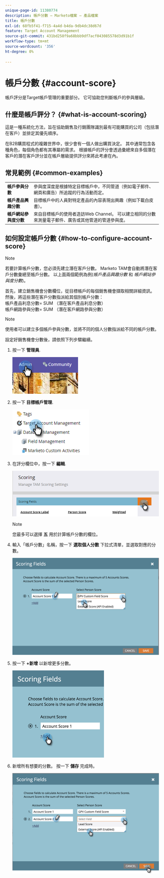 ```yaml
---
unique-page-id: 11380774
description: 帳戶分數 — Marketo檔案 — 產品檔案
title: 帳戶分數
exl-id: 68fb5f41-f715-4a4d-b4da-9db4dc38d67d
feature: Target Account Management
source-git-commit: 431bd258f9a68bbb9df7acf043085578d3d91b1f
workflow-type: tm+mt
source-wordcount: '356'
ht-degree: 0%

---
```


# 帳戶分數 {#account-score}

帳戶評分是Target帳戶管理的重要部分。 它可協助您判斷帳戶的參與層級。

## 什麼是帳戶評分？ {#what-is-account-scoring}

這是一種系統化方法，旨在協助銷售及行銷團隊識別最有可能購買的公司（包括潛在客戶）並排定其優先順序。

在B2B購買程式的複雜世界中，很少會有一個人做出購買決定。 其中通常包含各種角色，每個角色都有其專屬的需求。 根據帳戶的評分會透過彙總來自多個潛在客戶的潛在客戶評分並在帳戶層級提供評分來將此考慮在內。

## 常見範例 {#common-examples}

<table> 
 <tbody>
  <tr>
   <td><strong>帳戶參與分數</strong></td> 
   <td>參與度深度是根據特定目標帳戶中，不同管道（例如電子郵件、網頁和廣告）所追蹤的行為活動而定。</td>
  </tr>
  <tr>
   <td><strong>帳戶產品興趣分數</strong></td>
   <td>目標帳戶中的人員對特定產品的內容表現出興趣（例如下載白皮書）。</td> 
  </tr>
  <tr>
   <td><strong>帳戶網站參與度分數</strong></td>
   <td>來自目標帳戶的使用者造訪Web Channel。 可以建立相同的分數來測量電子郵件、廣告或其他管道的管道參與度。</td> 
  </tr>
 </tbody>
</table>

## 如何設定帳戶分數 {#how-to-configure-account-score}

>[!NOTE]
>
>若要計算帳戶分數，您必須先建立潛在客戶分數。 Marketo TAM會自動將潛在客戶分數彙總至帳戶分數。 以上面兩個範例為例(_帳戶產品興趣分數_ 和 _帳戶網站參與度分數_)。
>
>首先，建立銷售機會分數欄位，從目標帳戶的每個銷售機會擷取相關詳細資訊。\
>然後，將這些潛在客戶分數指派給其個別帳戶分數：\
>帳戶產品利息分數= SUM （潛在客戶產品利息分數）\
>帳戶網路參與分數= SUM （潛在客戶網路參與分數）

>[!NOTE]
>
>使用者可以建立多個帳戶參與分數，並將不同的個人分數指派給不同的帳戶分數。

設定好銷售機會分數後，請依照下列步驟繼續。

1. 按一下 **管理員**.

   ![](assets/one-1.png)

1. 按一下 **目標帳戶管理**.

   ![](assets/account-score-2.png)

1. 在評分欄位中，按一下 **編輯**.

   ![](assets/account-score-3.png)

   >[!NOTE]
   >
   >您最多可以選擇 **五** 用於計算帳戶分數的欄位。

1. 輸入「帳戶分數」名稱，按一下 **選取個人分數** 下拉式清單，並選取對應的分數。

   ![](assets/four.png)

1. 按一下 **+新增** 以新增更多分數。

   ![](assets/five.png)

1. 新增所有想要的分數。 按一下 **儲存** 完成時。

   ![](assets/six.png)
